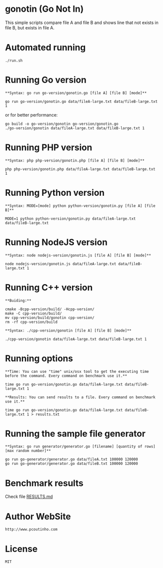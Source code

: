 # gonotin (Go Not In)

This simple scripts compare file A and file B and shows line that not exists in file B, but exists in file A.

# Automated running

    ./run.sh

# Running Go version 

    **Syntax: go run go-version/gonotin.go [file A] [file B] [mode]**  

```
go run go-version/gonotin.go data/fileA-large.txt data/fileB-large.txt 1
```


or for better performance:

```
go build -o go-version/gonotin go-version/gonotin.go
./go-version/gonotin data/fileA-large.txt data/fileB-large.txt 1
```    

# Running PHP version 

    **Syntax: php php-version/gonotin.php [file A] [file B] [mode]** 

```
php php-version/gonotin.php data/fileA-large.txt data/fileB-large.txt 1
```

# Running Python version

    **Syntax: MODE=[mode] python python-version/gonotin.py [file A] [file B]** 

```
MODE=1 python python-version/gonotin.py data/fileA-large.txt data/fileB-large.txt
```

# Running NodeJS version

    **Syntax: node nodejs-version/gonotin.js [file A] [file B] [mode]** 

```
node nodejs-version/gonotin.js data/fileA-large.txt data/fileB-large.txt 1
```

# Running C++ version

    **Buiding:**
```
cmake -Bcpp-version/build/ -Hcpp-version/
make -C cpp-version/build/
mv cpp-version/build/gonotin cpp-version/
rm -rf cpp-version/build
```

    **Syntax: ./cpp-version/gonotin [file A] [file B] [mode]** 

```
./cpp-version/gonotin data/fileA-large.txt data/fileB-large.txt 1
```

# Running options

    **Time: You can use "time" unix/osx tool to get the executing time before the command. Every command on benchmark use it.**
    
```
time go run go-version/gonotin.go data/fileA-large.txt data/fileB-large.txt 1
```

    **Results: You can send results to a file. Every command on benchmark use it.**

```
time go run go-version/gonotin.go data/fileA-large.txt data/fileB-large.txt 1 > results.txt
```

# Running the sample file generator

    **Syntax: go run generator/generator.go [filename] [quantity of rows] [max random number]**

```
go run go-generator/generator.go data/fileA.txt 100000 120000
go run go-generator/generator.go data/fileB.txt 100000 120000
```

# Benchmark results

Check file [RESULTS.md](RESULTS.md)

# Author WebSite

    http://www.pcoutinho.com

# License

    MIT
